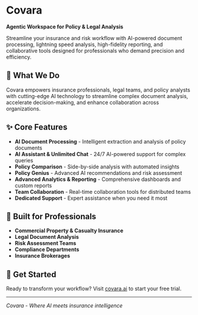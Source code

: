 # Covara

**Agentic Workspace for Policy & Legal Analysis**

Streamline your insurance and risk workflow with AI-powered document processing, lightning speed analysis, high-fidelity reporting, and collaborative tools designed for professionals who demand precision and efficiency.

## 🚀 What We Do

Covara empowers insurance professionals, legal teams, and policy analysts with cutting-edge AI technology to streamline complex document analysis, accelerate decision-making, and enhance collaboration across organizations.

## ✨ Core Features

- **AI Document Processing** - Intelligent extraction and analysis of policy documents
- **AI Assistant & Unlimited Chat** - 24/7 AI-powered support for complex queries
- **Policy Comparison** - Side-by-side analysis with automated insights
- **Policy Genius** - Advanced AI recommendations and risk assessment
- **Advanced Analytics & Reporting** - Comprehensive dashboards and custom reports
- **Team Collaboration** - Real-time collaboration tools for distributed teams
- **Dedicated Support** - Expert assistance when you need it most

## 🏢 Built for Professionals

- **Commercial Property & Casualty Insurance**
- **Legal Document Analysis**
- **Risk Assessment Teams**
- **Compliance Departments**
- **Insurance Brokerages**

## 🔗 Get Started

Ready to transform your workflow? Visit [covara.ai](https://covara.ai) to start your free trial.

---

*Covara - Where AI meets insurance intelligence*
